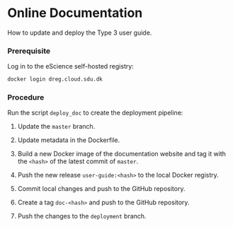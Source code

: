 # Online Documentation

How to update and deploy the Type 3 user guide.

### Prerequisite

Log in to the eScience self-hosted registry:
```bash
docker login dreg.cloud.sdu.dk
```

### Procedure

Run the script `deploy_doc` to create the deployment pipeline:

1. Update the `master` branch.

2. Update metadata in the Dockerfile.

3. Build a new Docker image of the documentation website and tag it with the `<hash>` of the latest commit of `master`.

4. Push the new release `user-guide:<hash>` to the local Docker registry.

5. Commit local changes and push to the GitHub repository.

6. Create a tag `doc-<hash>` and push to the GitHub repository.

7. Push the changes to the `deployment` branch.
